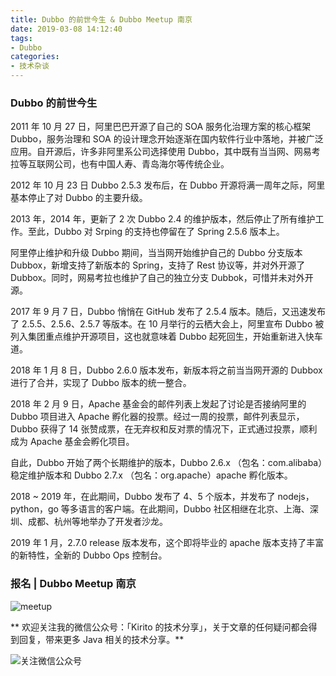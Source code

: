 ```yaml
---
title: Dubbo 的前世今生 & Dubbo Meetup 南京
date: 2019-03-08 14:12:40
tags:
- Dubbo
categories:
- 技术杂谈
---
```


### Dubbo 的前世今生

2011 年 10 月 27 日，阿里巴巴开源了自己的 SOA 服务化治理方案的核心框架 Dubbo，服务治理和 SOA 的设计理念开始逐渐在国内软件行业中落地，并被广泛应用。自开源后，许多非阿里系公司选择使用 Dubbo，其中既有当当网、网易考拉等互联网公司，也有中国人寿、青岛海尔等传统企业。

<!-- more -->

2012 年 10 月 23 日 Dubbo 2.5.3 发布后，在 Dubbo 开源将满一周年之际，阿里基本停止了对 Dubbo 的主要升级。

2013 年，2014 年，更新了 2 次 Dubbo 2.4 的维护版本，然后停止了所有维护工作。至此，Dubbo 对 Srping 的支持也停留在了 Spring 2.5.6 版本上。

阿里停止维护和升级 Dubbo 期间，当当网开始维护自己的 Dubbo 分支版本 Dubbox，新增支持了新版本的 Spring，支持了 Rest 协议等，并对外开源了 Dubbox。同时，网易考拉也维护了自己的独立分支 Dubbok，可惜并未对外开源。

2017 年 9 月 7 日，Dubbo 悄悄在 GitHub 发布了 2.5.4 版本。随后，又迅速发布了 2.5.5、2.5.6、2.5.7 等版本。在 10 月举行的云栖大会上，阿里宣布 Dubbo 被列入集团重点维护开源项目，这也就意味着 Dubbo 起死回生，开始重新进入快车道。

2018 年 1 月 8 日，Dubbo 2.6.0 版本发布，新版本将之前当当网开源的 Dubbox 进行了合并，实现了 Dubbo 版本的统一整合。

2018 年 2 月 9 日，Apache 基金会的邮件列表上发起了讨论是否接纳阿里的 Dubbo 项目进入 Apache 孵化器的投票。经过一周的投票，邮件列表显示，Dubbo 获得了 14 张赞成票，在无弃权和反对票的情况下，正式通过投票，顺利成为 Apache 基金会孵化项目。

自此，Dubbo 开始了两个长期维护的版本，Dubbo 2.6.x （包名：com.alibaba）稳定维护版本和 Dubbo 2.7.x （包名：org.apache）apache 孵化版本。

2018 ~ 2019 年，在此期间，Dubbo 发布了 4、5 个版本，并发布了 nodejs，python，go 等多语言的客户端。在此期间，Dubbo 社区相继在北京、上海、深圳、成都、杭州等地举办了开发者沙龙。

2019 年 1 月，2.7.0 release 版本发布，这个即将毕业的 apache 版本支持了丰富的新特性，全新的 Dubbo Ops 控制台。

### 报名 | Dubbo Meetup 南京

![meetup](https://kirito.iocoder.cn/640.jpeg)



** 欢迎关注我的微信公众号：「Kirito 的技术分享」，关于文章的任何疑问都会得到回复，带来更多 Java 相关的技术分享。**

![关注微信公众号](https://kirito.iocoder.cn/qrcode_for_gh_c06057be7960_258%20%281%29.jpg)
